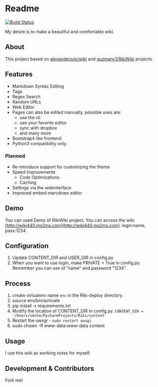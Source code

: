 # Readme
[![Build Status](https://travis-ci.org/eleutherius/flask-wiki.svg?branch=master)](https://travis-ci.org/eleutherius/flask-wiki)

 My desire is to make a beautiful and comfortable wiki.  
## About
This project based on [alexanderjulo/wiki](https://github.com/alexanderjulo/wiki) and [guzmanc1/RikiWiki](https://github.com/guzmanc1/RikiWiki) projects.
## Features
* Markdown Syntax Editing
* Tags
* Regex Search
* Random URLs
* Web Editor
* Pages can also be edited manually, possible uses are:
	* use the cli
	* use your favorite editor
	* sync with dropbox
	* and many more
* Bootstrap4 like frontend.
* Python3 compatibility only.
### Planned
* Re-introduce support for customizing the theme
* Speed Improvements
	* Code Optimizations
	* Caching
* Settings via the webinterface
* Improved  embed marcdown editor
## Demo
You can used Demo of RikiWiki project.
You can access the wiki [http://wiki440.ms2ms.com](http://wiki440.ms2ms.com). login:name, pass:1234.
## Configuration
1. Update CONTENT_DIR and USER_DIR in config.py
2. When you want to use login, make PRIVATE = True in config.py. Remember you can use id "name" and password "1234".
## Process
1. create virtualenv name `env` in the Riki-deploy directory.
2. source env/bin/activate
3. pip install -r requirements.txt
4. Modify the location of CONTENT_DIR in config.py. `CONTENT_DIR = '/Users/smcho/PycharmProjects/Riki/content'`
5. Restart the uwsgi - `sudo restart uwsgi`
6. sudo chown -R www-data:www-data content
## Usage
I use this wiki as working notes for myself.
## Development & Contributors
 Fork me! 
